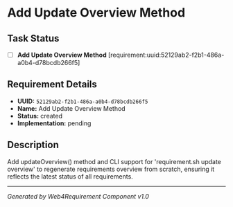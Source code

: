 # Add Update Overview Method

## Task Status
- [ ] **Add Update Overview Method** [requirement:uuid:52129ab2-f2b1-486a-a0b4-d78bcdb266f5]

## Requirement Details

- **UUID:** `52129ab2-f2b1-486a-a0b4-d78bcdb266f5`
- **Name:** Add Update Overview Method
- **Status:** created
- **Implementation:** pending

## Description

Add updateOverview() method and CLI support for 'requirement.sh update overview' to regenerate requirements overview from scratch, ensuring it reflects the latest status of all requirements.

---

*Generated by Web4Requirement Component v1.0*